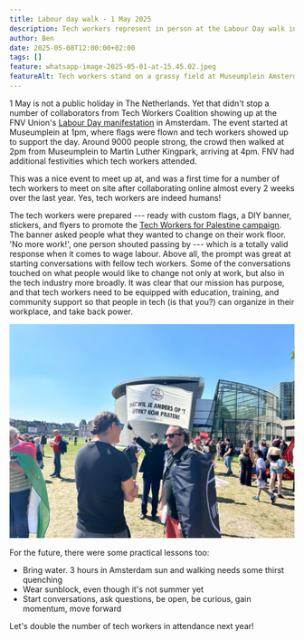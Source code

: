 ```yaml
---
title: Labour day walk - 1 May 2025
description: Tech workers represent in person at the Labour Day walk in Amsterdam
author: Ben
date: 2025-05-08T12:00:00+02:00
tags: []
feature: whatsapp-image-2025-05-01-at-15.45.02.jpeg
featureAlt: Tech workers stand on a grassy field at Museumplein Amsterdam showing flags for Tech Workers Coalition
---
```

1 May is not a public holiday in The Netherlands. Yet that didn't stop a number of collaborators from Tech Workers Coalition showing up at the FNV Union's [Labour Day manifestation](https://www.fnv.nl/acties/dag-van-de-arbeid) in Amsterdam. The event started at Museumplein at 1pm, where flags were flown and tech workers showed up to support the day. Around 9000 people strong, the crowd then walked at 2pm from Museumplein to Martin Luther Kingpark, arriving at 4pm. FNV had additional festivities which tech workers attended.

This was a nice event to meet up at, and was a first time for a number of tech workers to meet on site after collaborating online almost every 2 weeks over the last year. Yes, tech workers are indeed humans!

The tech workers were prepared --- ready with custom flags, a DIY banner, stickers, and flyers to promote the [Tech Workers for Palestine campaign](https://techwerkers.nl/en/campaigns/palestine/). The banner asked people what they wanted to change on their work floor. 'No more work!', one person shouted passing by --- which is a totally valid response when it comes to wage labour. Above all, the prompt was great at starting conversations with fellow tech workers. Some of the conversations touched on what people would like to change not only at work, but also in the tech industry more broadly. It was clear that our mission has purpose, and that tech workers need to be equipped with education, training, and community support so that people in tech (is that you?) can organize in their workplace, and take back power.

![Tech workers talking with each other with a banner in the background](img_0369.jpg)

For the future, there were some practical lessons too:

* Bring water. 3 hours in Amsterdam sun and walking needs some thirst quenching
* Wear sunblock, even though it's not summer yet
* Start conversations, ask questions, be open, be curious, gain momentum, move forward

Let's double the number of tech workers in attendance next year!

